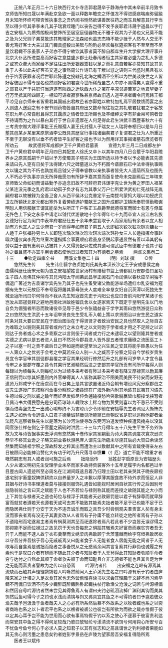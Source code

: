 <!-- { "loadSidebar": true } -->
　　正统八年正月二十六日陜西行太仆寺丞郭君晟卒于静海舟中其未卒前半月致书京师告所知曰晟以年满赴京急欲一面以释数年瞻恋之怀值冻不得进感痰喘疾弥留踰月未知所怀终可释否惟执事念之吾侪阅书恻然欲谋善医往药之而冻且解意其行李当至以得少尽其拳拳未几其子瑞衰绖踵门以丧告岂得不发予哀耶君讳晟字道昌以字行吉之安福人为质秀朗极尚整饰所至居室庭径器物无不雅于观其为子弟也父兄莫不能之及为父兄则子弟莫敢违其教理家之法森如也虽志杰特不能少挫于人然与人交无不善尤笃好客士大夫过其门輙具盛殽出美酝与酌酌必尽欢每张筵招客有不至至而不尽量饮君輙不乐虽家人子弟亦不得宁故饮其家者莫不醉自郡庠生升大学擢大理评事升北京大仆丞所进益髙而好客之意益盛乡郡士赴春闱者恒主其家君必盛为之礼人多德之或宾众费大而家给不足往往出所爱银器鬻钱以足之而礼意自若客亦莫知其故其见重于人多以此夫好客虽交道之事然周公作诗已有干糇以愆之语则三代盛时民且有以吝于饩客获罪者况后世耶此陈遵之投辖孔北海之樽酒不空所以为世美谈使世之人皆好客彼固不得专是名也然则好客如君岂今世所稀哉虽古人中亦不易得矣人岂得不重之耶君以严于共职忤当道遂有陜西之迁陜西大仆之署在平凉邻邉苦寒之地君挈妻子行万里抵其所四顾无一相知可语者寂寥殊甚京师故旧遇人道平凉者輙令问焉韩王都平凉见自京师来者皆重君其国戚出君故邑者亦郭姓以故特加礼焉平居数馈而宴之出入则遣人送迎之有不安节则药物皆自其府出又数命驾往视之其礼敬君犹君之于客故在职九年心常自慰且得忘其覊旅之情者皆王所赐也及卒缙绅文字有非金帛可购者皆不待请而为之作以暴白其行于世自非遗厚在人何足得此君生洪武辛酉歴春秋六十有三考贵宗赠大理评事妣王氏赠孺人妻王氏封孺人子瑞女三人瑞将奉柩归以是年月日塟其邑某乡某里某原祭酒李公既具其歴官行事铭诸幽矣君子复谓君之仕为人所重迁不至于无聊没有以垂不朽者皆平生好客之报也予以为然用详其事揭诸墓石庶览者有所劝云
　　故武德将军成都护卫千户黄府君墓表
　　宣德九年三月二日成都左护卫千户黄府君卒明年正月四日其配宜人徐氏又卒卜以其年四月八日合塟于华阳县赡养乡之原其孤嗣千户钺以予方使蜀其子瑄实为王国所选以待予者以予必能表其先德来请曰先人窆有日矣于法得建六尺之碑墓道以为不朽图今砻厥石已中法幸得执事赐文以镵之其为不朽也孰加焉且钺父子得奉睿教以亲执事者皆先大人遗荫所及也图先人不朽必于执事亦岂无所择哉愿勿有所辞予嘉其意而亟复使命未克副焉后三年瑄来京师致父命如初而请益勤予亦追念旧故不可辞府君讳谦字克让世为黄之罗田人祖某父某连没元季之乱府君以幼孤子负才有志为其季父万户仁所爱洪武初仁死战阵无胤嗣府君以故被録为金吾卫舍人从西平侯沐公克普定平云南拔乌蒙捣大理以功授虎贲卫左所镇抚北定元都出塞外复着劳绩选护蜀献王之国升成都护卫镇抚奉职慎勤鞫谳明恕人用信服献王谓其能举为左所正千户秩正五品爵至武德将军而御士有恩与僚属无忤色上下安之永乐中请老以钺代优游散地十余年得年七十九而卒宜人出江右名族女德妇行足为闺门中表率府君厯仕五十余年未尝妄取于人而家用恒有余者以宜人相助有方也宜人之生少府君一岁而得年如府君子男五人长即钺次锐次铉次铠次镛女一人适千户张福孙男七人长即瑄次瑀次琳次珍次琪次琮次玮孙女三人长适指挥佥事赵暌次适仪宾李亮为继室次适指挥佥事夏顺府君虽身坚鋭起家通显然有善以泽其躬有劳以益于国有惠利以沾被其下人又得贤配以佐成其道可谓武臣中有德君子也其子若孙之蕃且盛不亦宜乎用表诸石使他日过者知其为有德者之墓焉
　　两溪文集巻二十三
　　●钦定四库全书
　　两溪文集巻二十四
　　（明）刘球 撰
　　○传
　　悠然先生传
　　先生讳仕貆字伯贞姓刘氏其先本汉长沙定王子安成思侯之裔由儒科歴仕唐宋元朝为吉之安福望姓世家汤村有赠秘书监上骑都尉万安郡伯曰圣功生子四人竞伟其仲闬与其兄沔阳太守闻弟武昌学正阅石门令闰俱以春秋应举闬独不偶退广著述为吉袁诸学宾先生乃其子也先生蚤受诸父教能游举场遭红巾乱安福为宼据有先生以元故臣不奉号宼将屠其家母张夫人度难全率羣女妇自沉茨潭以死独先生械至宼所讯曰尔何恃而不我从先生知宼首先吏于沔阳公也应曰吾前沔阳守某诸子也岂汝从耶宼竟释之避地邑南社洲故姓镏氏舍以女遂家焉天下既定于皇明先生以门地自负为倔强者所忌而致诸役卒见辱于邑少令张禧益奋于学字其斋曰悠然游徒日众称之曰悠然先生洪武十五年诏举贤良先生受礼币入朝上策以求贤图治以安生民之道实时条对其大要曰安民在于图治图治在于得贤贤才者致治安民之具也然取人之际自古为难取之以貎则美其容者或内行之未立考之以文则饱于学者或才用之不足辨之以识则达于务者或心术之多乖察之以言则佞于词者或力行之未逮収之以望则隆其誉者或实德之尤病以是五者进人且曰不然况今郡县进人皆外是五者惟求庸碌之流医巫工卜之子以塞一时之责不虞后日之弊如是而欲望至治之兴生民之安其将能乎臣愚以为任一人第众人之优劣于会考之中莫若任众人别一人之臧否于分察之际自今学校岁贡生员宜令学官审其朋徒郡县覆之学官其果经明行修然后升之礼部有司岁举人才宜令县令审之乡里郡守覆之县令其果行艺淑精然后进之吏部其学官所贡有司所举每得人则每録以为绩每失人则每纪以为过绩多来考者有陟过多来考者有降又厚禄赏以励其廉正信刑罚以惊其奸墨则内外官举得其人人皆称其职治不图美而美民不待安而安野无遗贤万邦咸宁不在唐虞而在今日矣上是其言欲置诸近侍会朝有増设风宪分察郡邑之议先生遂授广东按察司佥事分察琼之诸县琼在广海外新内附其地逺其民夷其习谲先生德以绥之刑以威之踰年而奸尽发抑尽伸负逋输役愁吟笑歌鬅嬴皆巾服操戈挟弩者且佩诗书大得民愿先是分司莅琼琼人輙致水土稀竒物为贽受则喜以为不忌已不受则惧而进毒蛊先生一出诚心喻却终不为害琼山少令即前在安福辱先生者谒见大惭怖先生遇之如他令令退语人曰君子德量诚非庸见所能窥已而朝议省是职以巡察他郡者坐法贬凡巡察者秩先生以是落为长沙河泊使寻改东筦河泊道发愤种疾遭风掩舟以没其同官张仕祥在侧乞于官塟之鸦矶时洪武二十三年六月得年五十八先生平生不务外饰故为文与诗皆据事实去浮词有悠然集十巻传家其冡嗣勤为诗大类其调度次寛次逊次恭举不移其业逊之子畴又嗣业春秋游邑庠人谓先生所藴未尽施其后必大赞曰余读悠然集而知族祖学积之深故辞发之粹其出而遭治主以敷献其中之所有宜哉使得亲左右日被顾问必能禆治赞化大有功于时乃升尺落寻卒愤■〈忄厄〉道亡不能不增重才者嘅然嗣志有其人或者润可施之后焉
　　拙隐翁传
　　翁姓彭字启原世为安福歴头人少从诸父明初先生受理学业未卒而家多故持赀装客外十五年足履宇内名都邑过半目歴古闻人遗迹所至必周名在江湖间既逺且着乃归理土田以老其亲哭其子晩丧厥视遂宅别宇畜童奴婢供耕炊以自养量岁入之丰歉以厚薄其服食故不待外求而恒足人非其姻与好诗书率理道者莫与接接则服饰礼遇皆如能视时居闲自状其行传之后因别号拙隐翁翁之言曰天之赋能于人也不齐若位与禄则称其能而差授之故随其能之大小而上下其位与禄者天之道也茍位与禄浮于其能者天必致厥罚是以君子有辞尊而就卑辞富而就贫者遵若天也遵若天或可去其不能致其能焉夫拙者能不足于已也能不足于已而隐居弗仕则于分安于天为不违吾诚乐而取之且吾少时尝侧观夫羣贵富人矣有身未没而家丧者焉有没无子其妻妾改从人者焉有子孙庸不能立转徙之他所者焉有子孙以不道陷刑而宅遂易主者焉有祸莫测其至而祀遂除者焉凡若此者不少岂皆无误谬得之耶抑能不足而位禄过之故见罚于天也吾每悲之惧蹈其辙焉夫好富贵而疾贫穷者吾无异于人而能不逮人故宁衣布羮藜而文绣梁肉弗敢顾宁舍茨藩棘而绘宇穹垣弗敢居欲以守吾分养吾拙于吾心无戚戚焉又曰能者食于人无能者食人居能无能之间者于人无取与而自食焉是诚拙而隐者之事吾悦从之无惑焉余闻其言复察其行非伪也诚履之有素也于是叹曰介者有辨而不随此其介者与知耻者于人无茍得此其知耻者欤顺乎命者穷与达付之自然此其顺于命者欤夫顺于命而知耻且介非志德者不能也且其言足为世之无能而富贵者警故为之传以自恐焉
　　吟源钓者传
　　出安福之连岭有源焉其流駃而石触其声铿铿锵锵若人吟咏然前闻人王泸溪先生名之曰吟源有乐于钓者由庐陵来家之计壤之入足衣食其家也无外营焉惟喜读书以求会其理趣于文辞不尚习焉早鳏不再偶日饮酒不问多少輙醉既醉輙卧卧起輙扶杖行歌渔父沧浪之词若与吟源相倡和然因自号吟源钓者然未尝见其得鱼焉人有谓曰夫钓必矶洄流棹广渊利其钩而美其饵然后鱼可得今子之钓也水浅而清钩与饵又弗具宜其鱼之不可得钓者曰予岂若彼众渔夫哉予岂汲汲于鱼者哉夫人之心必有所系然后慕不外故系之以牧者臧也系之以奕者商皓也系之以卜者君平也系之以樵者被裘公也彼岂有所欲为而欲之哉亦惟假于彼以定其心耳予岂不能为世用而心欲有事焉特假于钓以系之使心不逐慕于彼富贵利达而常安其中鱼之得不得何足较哉乃歌曰放轻纶兮漾清流不欲饵兮何用钩心所安兮百不忧鱼兮鱼兮何心于必求人莫之知君子以其有张志和之髙且谓世之钓利禄者果能如其无贪心则污墨之患息矣钓者姓彭字景岳在庐陵为望家居吾安福复得隐所焉
　　医者王以斌传
